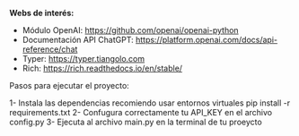 
**Webs de interés:**
-   Módulo OpenAI: https://github.com/openai/openai-python
-   Documentación API ChatGPT: https://platform.openai.com/docs/api-reference/chat
-   Typer: https://typer.tiangolo.com
-   Rich: https://rich.readthedocs.io/en/stable/


Pasos para ejecutar el proyecto: 

1- Instala las dependencias recomiendo usar entornos virtuales pip install -r requirements.txt 
2- Confugura correctamente tu API_KEY en el archivo config.py
3- Ejecuta al archivo main.py en la terminal de tu proeycto
